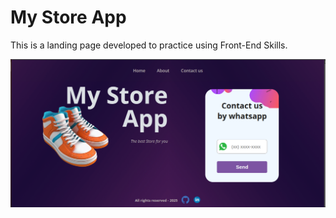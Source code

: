 # My Store App

This is a landing page developed to practice using Front-End Skills.

![landing page](image.png)